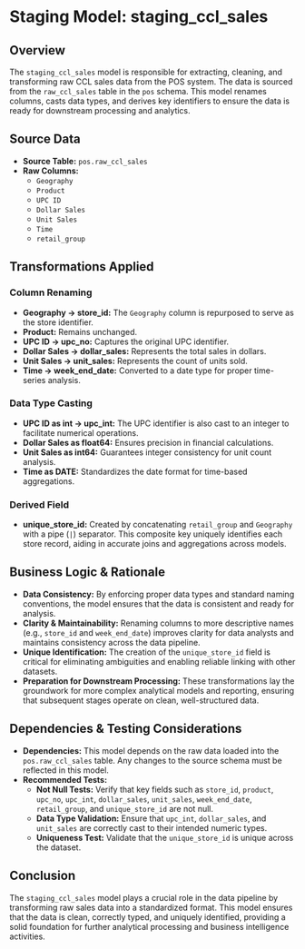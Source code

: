 # Staging Model: staging_ccl_sales

## Overview
The `staging_ccl_sales` model is responsible for extracting, cleaning, and transforming raw CCL sales data from the POS system. The data is sourced from the `raw_ccl_sales` table in the `pos` schema. This model renames columns, casts data types, and derives key identifiers to ensure the data is ready for downstream processing and analytics.

## Source Data
- **Source Table:** `pos.raw_ccl_sales`
- **Raw Columns:**
  - `Geography`
  - `Product`
  - `UPC ID`
  - `Dollar Sales`
  - `Unit Sales`
  - `Time`
  - `retail_group`

## Transformations Applied
### Column Renaming
- **Geography → store_id:**
  The `Geography` column is repurposed to serve as the store identifier.
- **Product:**
  Remains unchanged.
- **UPC ID → upc_no:**
  Captures the original UPC identifier.
- **Dollar Sales → dollar_sales:**
  Represents the total sales in dollars.
- **Unit Sales → unit_sales:**
  Represents the count of units sold.
- **Time → week_end_date:**
  Converted to a date type for proper time-series analysis.

### Data Type Casting
- **UPC ID as int → upc_int:**
  The UPC identifier is also cast to an integer to facilitate numerical operations.
- **Dollar Sales as float64:**
  Ensures precision in financial calculations.
- **Unit Sales as int64:**
  Guarantees integer consistency for unit count analysis.
- **Time as DATE:**
  Standardizes the date format for time-based aggregations.

### Derived Field
- **unique_store_id:**
  Created by concatenating `retail_group` and `Geography` with a pipe (`|`) separator. This composite key uniquely identifies each store record, aiding in accurate joins and aggregations across models.

## Business Logic & Rationale
- **Data Consistency:**
  By enforcing proper data types and standard naming conventions, the model ensures that the data is consistent and ready for analysis.
- **Clarity & Maintainability:**
  Renaming columns to more descriptive names (e.g., `store_id` and `week_end_date`) improves clarity for data analysts and maintains consistency across the data pipeline.
- **Unique Identification:**
  The creation of the `unique_store_id` field is critical for eliminating ambiguities and enabling reliable linking with other datasets.
- **Preparation for Downstream Processing:**
  These transformations lay the groundwork for more complex analytical models and reporting, ensuring that subsequent stages operate on clean, well-structured data.

## Dependencies & Testing Considerations
- **Dependencies:**
  This model depends on the raw data loaded into the `pos.raw_ccl_sales` table. Any changes to the source schema must be reflected in this model.
- **Recommended Tests:**
  - **Not Null Tests:** Verify that key fields such as `store_id`, `product`, `upc_no`, `upc_int`, `dollar_sales`, `unit_sales`, `week_end_date`, `retail_group`, and `unique_store_id` are not null.
  - **Data Type Validation:** Ensure that `upc_int`, `dollar_sales`, and `unit_sales` are correctly cast to their intended numeric types.
  - **Uniqueness Test:** Validate that the `unique_store_id` is unique across the dataset.

## Conclusion
The `staging_ccl_sales` model plays a crucial role in the data pipeline by transforming raw sales data into a standardized format. This model ensures that the data is clean, correctly typed, and uniquely identified, providing a solid foundation for further analytical processing and business intelligence activities.
